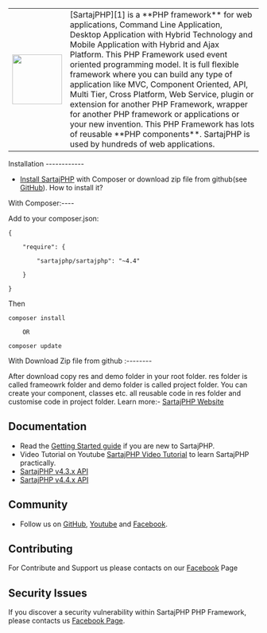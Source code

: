 <table style="border: none;"><tr><td>
<p align="center"><a href="http://sartajphp.com" target="_blank">
    <img src="http://sartajphp.com/temp/default/images/logo.png" style="width: 100px;">
</a></p>
</td><td>
[SartajPHP][1] is a **PHP framework** for web applications, Command Line Application, 
Desktop Application with Hybrid Technology and Mobile Application with Hybrid and Ajax Platform.
This PHP Framework used event oriented programming model. It is full flexible framework
where you can build any type of application like MVC, Component Oriented, API, Multi Tier,
Cross Platform, Web Service, plugin or extension for another PHP Framework, wrapper 
for another PHP framework or applications or your new invention. This PHP Framework 
has lots of reusable **PHP components**. SartajPHP is used by hundreds of web applications.
</td></tr></table>
Installation
------------

* [Install SartajPHP][1] with Composer or download zip file from github(see
  [GitHub][2]).
How to install it?

With Composer:----

Add to your composer.json:

    {

        "require": {

            "sartajphp/sartajphp": "~4.4"

        }

    }


Then

	composer install

		OR

	composer update


With Download Zip file from github :--------

After download copy res and demo folder in your root folder. res folder is called frameowrk folder and demo folder is called 
project folder. You can create your component, classes etc. all reusable code in res folder and customise code in 
project folder. Learn more:- [SartajPHP Website][1]


Documentation
-------------

* Read the [Getting Started guide][1] if you are new to SartajPHP.
* Video Tutorial on Youtube [SartajPHP Video Tutorial][3] to learn SartajPHP practically.
* [SartajPHP v4.3.x API][5]
* [SartajPHP v4.4.x API][6]
 

Community
---------

* Follow us on [GitHub][2], [Youtube][3] and [Facebook][4].

Contributing
------------

For Contribute and Support us please contacts on our [Facebook][4] Page

Security Issues
---------------

If you discover a security vulnerability within SartajPHP PHP Framework, please contacts us
[Facebook Page][4].



[1]: http://sartajphp.com
[2]: https://github.com/sartaj-singh/SartajPHP-Framework
[3]: https://www.youtube.com/channel/UCKENEpj-PZvpS2lC4cqh-7g
[4]: https://www.facebook.com/DevelopmentFramework/
[5]: http://www.sartajphp.com/api/
[6]: http://www.sartajphp.com/api2/
